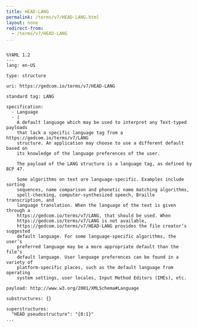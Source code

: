 ```yaml
---
title: HEAD-LANG
permalink: /terms/v7/HEAD-LANG.html
layout: none
redirect-from:
  - /terms/v7/HEAD-LANG
...
```


```

%YAML 1.2
---
lang: en-US

type: structure

uri: https://gedcom.io/terms/v7/HEAD-LANG

standard tag: LANG

specification:
  - Language
  - |
    A default language which may be used to interpret any Text-typed payloads
    that lack a specific language tag from a https://gedcom.io/terms/v7/LANG
    structure. An application may choose to use a different default based on
    its knowledge of the language preferences of the user.
    
    The payload of the LANG structure is a language tag, as defined by BCP 47.
    
    Some algorithms on text are language-specific. Examples include sorting
    sequences, name comparison and phonetic name matching algorithms,
    spell-checking, computer-synthesized speech, Braille transcription, and
    language translation. When the language of the text is given through a
    https://gedcom.io/terms/v7/LANG, that should be used. When
    https://gedcom.io/terms/v7/LANG is not available,
    https://gedcom.io/terms/v7/HEAD-LANG provides the file creator’s suggested
    default language. For some language-specific algorithms, the user’s
    preferred language may be a more appropriate default than the file’s
    default language. User language preferences can be found in a variety of
    platform-specific places, such as the default language from operating
    system settings, user locales, Input Method Editors (IMEs), etc.

payload: http://www.w3.org/2001/XMLSchema#Language

substructures: {}

superstructures:
  "HEAD pseudostructure": "{0:1}"
...

```
